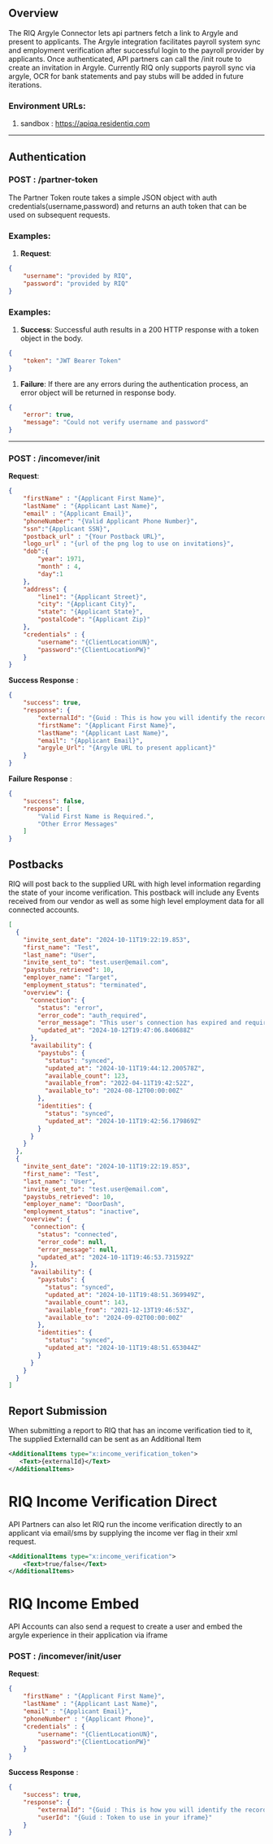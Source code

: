 ## Overview
The RIQ Argyle Connector lets api partners fetch a link to Argyle and present to applicants. The Argyle integration facilitates payroll system sync and employment verification after successful login to the payroll provider by applicants. Once authenticated, API partners can call the /init route to create an invitation in Argyle. Currently RIQ only supports payroll sync via argyle, OCR for bank statements and pay stubs will be added in future iterations.

### Environment URLs:
1. sandbox : https://apiqa.residentiq.com


***

## Authentication

### POST : /partner-token
The Partner Token route takes a simple JSON object with auth credentials(username,password) and returns an auth token that can be used on subsequent requests.

### Examples:
1. **Request**: 
```JSON
{
    "username": "provided by RIQ",
    "password": "provided by RIQ"    
}
```

### Examples:
1. **Success**: Successful auth results in a 200 HTTP response with a token object in the body.
```JSON
{
    "token": "JWT Bearer Token"
}
```

1. **Failure**: If there are any errors during the authentication process, an error object will be returned in response body.
```JSON
{
    "error": true,
    "message": "Could not verify username and password"
}
```

***

### POST : /incomever/init
**Request**: 
```json
{
    "firstName" : "{Applicant First Name}",
    "lastName" : "{Applicant Last Name}",
    "email" : "{Applicant Email}",
    "phoneNumber": "{Valid Applicant Phone Number}",
    "ssn":"{Applicant SSN}",
    "postback_url" : "{Your Postback URL}",
    "logo_url" : "{url of the png log to use on invitations}",
    "dob":{
        "year": 1971,
        "month" : 4,
        "day":1
    },
    "address": {
        "line1": "{Applicant Street}",
        "city": "{Applicant City}",
        "state": "{Applicant State}",
        "postalCode": "{Applicant Zip}"
    },
    "credentials" : {
        "username": "{ClientLocationUN}",
        "password":"{ClientLocationPW}"
    }
}
```

**Success Response** : 
```json
{
    "success": true,
    "response": {
        "externalId": "{Guid : This is how you will identify the record to RIQ moving forward}",
        "firstName": "{Applicant First Name}",
        "lastName": "{Applicant Last Name}",
        "email": "{Applicant Email}",
        "argyle_Url": "{Argyle URL to present applicant}"
    }
}
```

**Failure Response** : 
```json
{
    "success": false,
    "response": [
        "Valid First Name is Required.",
        "Other Error Messages"
    ]
}
```
## Postbacks
RIQ will post back to the supplied URL with high level information regarding the state of your income verification. This postback will include any Events received from our vendor as well as some high level employment data for all connected accounts.

```json
[
  {
    "invite_sent_date": "2024-10-11T19:22:19.853",
    "first_name": "Test",
    "last_name": "User",
    "invite_sent_to": "test.user@email.com",
    "paystubs_retrieved": 10,
    "employer_name": "Target",
    "employment_status": "terminated",
    "overview": {
      "connection": {
        "status": "error",
        "error_code": "auth_required",
        "error_message": "This user's connection has expired and requires re-authentication.",
        "updated_at": "2024-10-12T19:47:06.840688Z"
      },
      "availability": {
        "paystubs": {
          "status": "synced",
          "updated_at": "2024-10-11T19:44:12.200578Z",
          "available_count": 123,
          "available_from": "2022-04-11T19:42:52Z",
          "available_to": "2024-08-12T00:00:00Z"
        },
        "identities": {
          "status": "synced",
          "updated_at": "2024-10-11T19:42:56.179869Z"
        }
      }
    }
  },
  {
    "invite_sent_date": "2024-10-11T19:22:19.853",
    "first_name": "Test",
    "last_name": "User",
    "invite_sent_to": "test.user@email.com",
    "paystubs_retrieved": 10,
    "employer_name": "DoorDash",
    "employment_status": "inactive",
    "overview": {
      "connection": {
        "status": "connected",
        "error_code": null,
        "error_message": null,
        "updated_at": "2024-10-11T19:46:53.731592Z"
      },
      "availability": {
        "paystubs": {
          "status": "synced",
          "updated_at": "2024-10-11T19:48:51.369949Z",
          "available_count": 143,
          "available_from": "2021-12-13T19:46:53Z",
          "available_to": "2024-09-02T00:00:00Z"
        },
        "identities": {
          "status": "synced",
          "updated_at": "2024-10-11T19:48:51.653044Z"
        }
      }
    }
  }
]
```


## Report Submission
When submitting a report to RIQ that has an income verification tied to it, The supplied ExternalId can be sent as an Additional Item
```xml
<AdditionalItems type="x:income_verification_token">
   <Text>{externalId}</Text>
</AdditionalItems>
```

# RIQ Income Verification Direct
API Partners can also let RIQ run the income verification directly to an applicant via email/sms by supplying the income ver flag in their xml request.

```xml
<AdditionalItems type="x:income_verification">
    <Text>true/false</Text>
</AdditionalItems>
```

# RIQ Income Embed
API Accounts can also send a request to create a user and embed the argyle experience in their application via iframe

### POST : /incomever/init/user
**Request**: 
```json
{
    "firstName" : "{Applicant First Name}",
    "lastName" : "{Applicant Last Name}",
    "email" : "{Applicant Email}",
    "phoneNumber" : "{Applicant Phone}",
    "credentials" : {
        "username": "{ClientLocationUN}",
        "password":"{ClientLocationPW}"
    }
}
```

**Success Response** : 
```json
{
    "success": true,
    "response": {
        "externalId": "{Guid : This is how you will identify the record to RIQ moving forward}",
        "userId": "{Guid : Token to use in your iframe}"
    }
}
```
